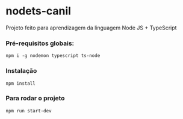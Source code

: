 # nodets-canil
Projeto feito para aprendizagem da linguagem Node JS + TypeScript

### Pré-requisitos globais:
`npm i -g nodemon typescript ts-node`

### Instalação
`npm install`

### Para rodar o projeto
`npm run start-dev`